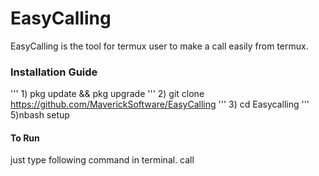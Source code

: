 # EasyCalling
EasyCalling is the tool for termux user to make a call easily from termux. 
### Installation Guide
''' 1) pkg update && pkg upgrade
''' 2) git clone https://github.com/MaverickSoftware/EasyCalling
''' 3) cd Easycalling
''' 5)nbash setup
#### To Run
just type following command in terminal.
call
